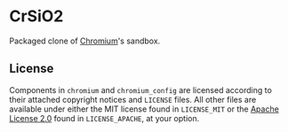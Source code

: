 # CrSiO2

Packaged clone of [Chromium][chromium]'s sandbox.

## License

Components in `chromium` and `chromium_config` are licensed according to their attached
copyright notices and `LICENSE` files. All other files are available under either the 
MIT license found in `LICENSE_MIT` or the [Apache License 2.0](https://www.apache.org/licenses/LICENSE-2.0.html)
found in `LICENSE_APACHE`, at your option.

[chromium]: https://www.chromium.org/Home
